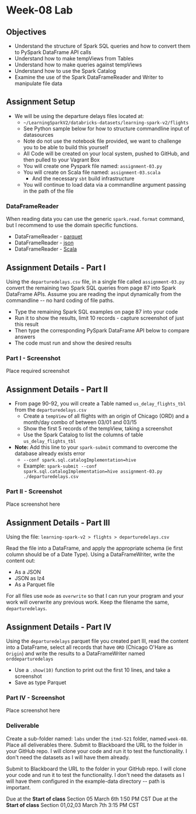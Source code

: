 # Week-08 Lab

## Objectives

- Understand the structure of Spark SQL queries and how to convert them to PySpark DataFrame API calls
- Understand how to make tempViews from Tables
- Understand how to make queries against tempViews
- Understand how to use the Spark Catalog
- Examine the use of the Spark DataFrameReader and Writer to manipulate file data

## Assignment Setup

- We will be using the departure delays files located at:
  - `~/LearningSparkV2/databricks-datasets/learning-spark-v2/flights`
  - See Python sample below for how to structure commandline input of datasources
  - Note do not use the notebook file provided, we want to challenge you to be able to build this yourself
  - All Code will be created on your local system, pushed to GitHub, and then pulled to your Vagrant Box
  - You will create one Pyspark file named: `assignment-03.py`
  - You will create on Scala file named: `assignment-03.scala`
    - And the necessary `sbt` build infrastructure
  - You will continue to load data via a commandline argument passing in the path of the file

### DataFrameReader

When reading data you can use the generic `spark.read.format` command, but I recommend to use the domain specific functions.

* DataFrameReader - [parquet](https://spark.apache.org/docs/3.2.0/api/python/reference/api/pyspark.sql.DataFrameReader.parquet.html "webpage for pyspark api parquet")
* DataFrameReader - [json](https://spark.apache.org/docs/3.2.0/api/python/reference/api/pyspark.sql.DataFrameReader.json.html "webpage for pyspark api json")
* DataFrameReader - [Scala](https://spark.apache.org/docs/3.2.0/api/scala/org/apache/spark/sql/DataFrameReader.html "webpage for Spark Scala API")

## Assignment Details - Part I

Using the `departuredelays.csv` file, in a single file called `assignment-03.py` convert the remaining two Spark SQL queries from page 87 into Spark DataFrame APIs. Assume you are reading the input dynamically from the commandline -- no hard coding of file paths.

- Type the remaining Spark SQL examples on page 87 into your code
- Run it to show the results, limit 10 records - capture screenshot of just this result
- Then type the corresponding PySpark DataFrame API below to compare answers
- The code must run and show the desired results

### Part I - Screenshot

Place required screenshot

## Assignment Details - Part II

- From page 90-92, you will create a Table named `us_delay_flights_tbl` from the `departuredelays.csv`
  - Create a `tempView` of all flights with an origin of Chicago (ORD) and a month/day combo of between 03/01 and 03/15
  - Show the first 5 records of the tempView, taking a screenshot
  - Use the Spark Catalog to list the columns of table `us_delay_flights_tbl`
- **Note:** Add this line to your `spark-submit` command to overcome the database already exists error
  - `--conf spark.sql.catalogImplementation=hive`
  - Example: `spark-submit --conf spark.sql.catalogImplementation=hive assignment-03.py ./departuredelays.csv`

### Part II - Screenshot

Place screenshot here

## Assignment Details - Part III

Using the file: `learning-spark-v2 > flights > departuredelays.csv`

Read the file into a DataFrame, and apply the appropriate schema (ie first column should be of a Date Type). Using a DataFrameWriter, write the content out:

* As a JSON 
* JSON as lz4
* As a Parquet file

For all files use `mode` as `overwrite` so that I can run your program and your work will overwrite any previous work. Keep the filename the same, `departuredelays`.

## Assignment Details - Part IV

Using the `departuredelays` parquet file you created part III, read the content into a DataFrame, select all records that have `ORD` (Chicago O'Hare as `Origin`) and write the results to a DataFrameWriter named `orddeparturedelays`

* Use a `.show(10)` function to print out the first 10 lines, and take a screenshot
* Save as type Parquet 

### Part IV - Screenshot

Place screenshot here

### Deliverable

Create a sub-folder named: `labs` under the `itmd-521` folder, named `week-08`. Place all deliverables there.
Submit to Blackboard the URL to the folder in your GitHub repo.  I will clone your code and run it to test the functionality. I don't need the datasets as I will have them already.

Submit to Blackboard the URL to the folder in your GitHub repo.  I will clone your code and run it to test the functionality. I don't need the datasets as I will have them configured in the example-data directory -- path is important.

Due at the **Start of class** Section 05 March 6th 1:50 PM CST
Due at the **Start of class** Section 01,02,03 March 7th 3:15 PM CST
